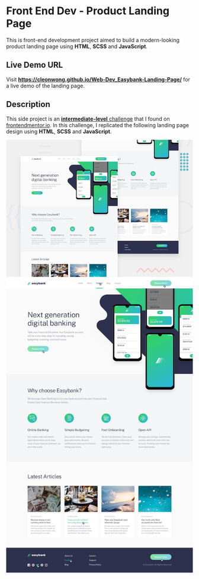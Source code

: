 # Front End Dev - Product Landing Page

This is front-end development project aimed to build a modern-looking product landing page using **HTML**, **SCSS** and **JavaScript**.

## Live Demo URL

Visit **https://cleonwong.github.io/Web-Dev_Easybank-Landing-Page/** for a live demo of the landing page.

## Description

This side project is an
[**intermediate-level** challenge](https://www.frontendmentor.io/challenges/easybank-landing-page-WaUhkoDN)
that I found on [frontendmentor.io](https://www.frontendmentor.io). In this
challenge, I replicated the following landing page design using **HTML**,
**SCSS** and **JavaScript**.

![Screenshot 1](https://github.com/CleonWong/Web-Dev_Easybank-Landing-Page/blob/main/design/desktop-preview.jpg?raw=true)
![Screenshot 2](https://github.com/CleonWong/Web-Dev_Easybank-Landing-Page/blob/main/design/active-states.jpg?raw=true)

